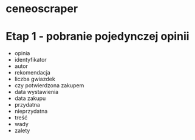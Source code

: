 # ceneoscraper
# Etap 1 - pobranie pojedynczej opinii 
- opinia
- identyfikator
- autor
- rekomendacja
- liczba gwiazdek
- czy potwierdzona zakupem
- data wystawienia
- data zakupu
- przydatna
- nieprzydatna
- treść
- wady
- zalety
